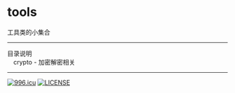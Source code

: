 # tools
工具类的小集合<br />
<hr />
目录说明<br />
&emsp;crypto - 加密解密相关<br />
<hr />

[![996.icu](https://img.shields.io/badge/link-996.icu-red.svg)](https://996.icu)  [![LICENSE](https://img.shields.io/badge/license-Anti%20996-blue.svg)](https://github.com/996icu/996.ICU/blob/master/LICENSE)

